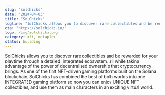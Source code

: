 ```yaml
---
slug: "solchicks"
date: "2020-04-03"
title: "SolChicks"
logline: "SolChicks allows you to discover rare collectibles and be rewarded for your playtime through a detailed, integrated ecosystem as one of the first NFT-driven gaming platforms built on the Solana blockchain."
cta: "https://solchicks.io/"
logo: /img/solchicks.png
category: nft, metaplex
status: building
---
```


SolChicks allows you to discover rare collectibles and be rewarded for your playtime through a detailed, integrated ecosystem, all while taking advantage of the power of decentralised ownership that cryptocurrency brings. As one of the first NFT-driven gaming platforms built on the Solana blockchain, SolChicks has combined the best of both worlds into one INTEGRATED gaming platform so now you can enjoy UNIQUE NFT collectibles, and use them as main characters in an exciting virtual world..